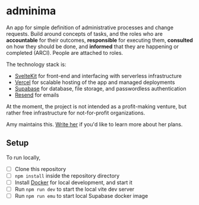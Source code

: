 # adminima

An app for simple definition of administrative processes and change requests. Build around concepts of tasks, and the roles who are **accountable** for their outcomes, **responsible** for executing them, **consulted** on how they should be done, and **informed** that they are happening or completed (ARCI). People are attached to roles.

The technology stack is:

- [SvelteKit](https://kit.svelte.dev) for front-end and interfacing with serverless infrastructure
- [Vercel](https://vercel.com) for scalable hosting of the app and managed deployments
- [Supabase](https://supabase.com) for database, file storage, and passwordless authentication
- [Resend](https://resend.com) for emails

At the moment, the project is not intended as a profit-making venture, but rather free infrastructure for not-for-profit organizations.

Amy maintains this. [Write her](mailto:ajko@uw.edu) if you'd like to learn more about her plans.

## Setup

To run locally,

- [ ] Clone this repository
- [ ] `npm install` inside the repository directory
- [ ] Install [Docker](https://docs.docker.com/desktop/install/mac-install/) for local development, and start it
- [ ] Run `npm run dev` to start the local vite dev server
- [ ] Run `npm run emu` to start local Supabase docker image
